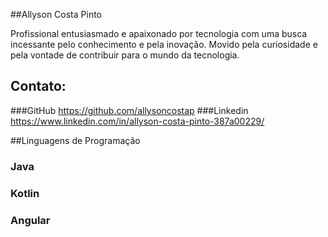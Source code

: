 ##Allyson Costa Pinto

Profissional entusiasmado e apaixonado por tecnologia com uma busca incessante pelo conhecimento e pela inovação. Movido pela curiosidade e pela vontade de contribuir para o mundo da tecnologia.

## Contato:

###GitHub
https://github.com/allysoncostap
###Linkedin
https://www.linkedin.com/in/allyson-costa-pinto-387a00229/

##Linguagens de Programação
### Java
### Kotlin
### Angular 



